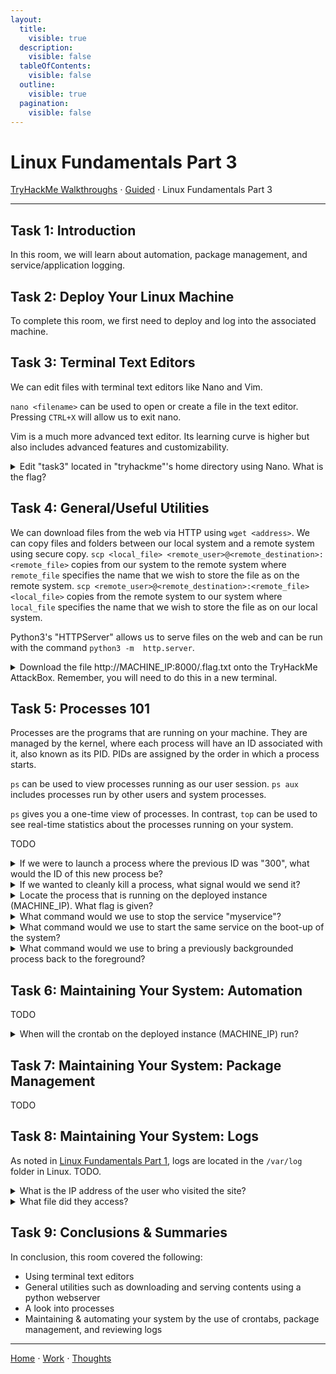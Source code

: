 ```yaml
---
layout:
  title:
    visible: true
  description:
    visible: false
  tableOfContents:
    visible: false
  outline:
    visible: true
  pagination:
    visible: false
---
```


# Linux Fundamentals Part 3

[TryHackMe Walkthroughs](./) ⋅ [Guided](../) ⋅ Linux Fundamentals Part 3

***

## Task 1: Introduction

In this room, we will learn about automation, package management, and service/application logging.

## Task 2: Deploy Your Linux Machine

To complete this room, we first need to deploy and log into the associated machine.

## Task 3: Terminal Text Editors

We can edit files with terminal text editors like Nano and Vim.

`nano <filename>` can be used to open or create a file in the text editor. Pressing `CTRL+X` will allow us to exit nano.

Vim is a much more advanced text editor. Its learning curve is higher but also includes advanced features and customizability.

<details>

<summary>Edit "task3" located in "tryhackme"'s home directory using Nano. What is the flag?</summary>

THM{TEXT\_EDITORS}

Navigate to "tryhackme"'s home directory and run `nano task3` to edit the file.

</details>

## Task 4: General/Useful Utilities

We can download files from the web via HTTP using `wget <address>`. We can copy files and folders between our local system and a remote system using secure copy. `scp <local_file> <remote_user>@<remote_destination>:<remote_file>` copies from our system to the remote system where `remote_file` specifies the name that we wish to store the file as on the remote system. `scp <remote_user>@<remote_destination>:<remote_file> <local_file>` copies from the remote system to our system where `local_file` specifies the name that we wish to store the file as on our local system.

Python3's "HTTPServer" allows us to serve files on the web and can be run with the command `python3 -m  http.server`.

<details>

<summary>Download the file http://MACHINE_IP:8000/.flag.txt onto the TryHackMe AttackBox. Remember, you will need to do this in a new terminal.</summary>

THM{WGET\_WEBSERVER}

First start a web server in the home directory of "tryhackme" with `python3 -m http.server`. Then, use `wget http://<machine_ip>:8000/.flag.txt` to download the file. Make sure to replace `<machine_ip>` with the IP of the machine. 

</details>

## Task 5: Processes 101

Processes are the programs that are running on your machine. They are managed by the kernel, where each process will have an ID associated with it, also known as its PID. PIDs are assigned by the order in which a process starts.

`ps` can be used to view processes running as our user session. `ps aux` includes processes run by other users and system processes.

`ps` gives you a one-time view of processes. In contrast, `top` can be used to see real-time statistics about the processes running on your system.

TODO

<details>

<summary>If we were to launch a process where the previous ID was "300", what would the ID of this new process be?</summary>

301

IDs are assigned by the order in which a process starts. If the previous ID was 300, then the next ID assigned will be 300 + 1 = 301.

</details>

<details>

<summary>If we wanted to cleanly kill a process, what signal would we send it?</summary>

SIGTERM

The SIGTERM signal kills a process but allows it to clean up beforehand.

</details>

<details>

<summary>Locate the process that is running on the deployed instance (MACHINE_IP). What flag is given?</summary>

THM{PROCESSES}

TODO

</details>

<details>

<summary>What command would we use to stop the service "myservice"?</summary>

systemctl stop myservice

`systemctl <option> <service>` TODO.

</details>

<details>

<summary>What command would we use to start the same service on the boot-up of the system?</summary>

systemctl enable myservice

TODO

</details>

<details>

<summary>What command would we use to bring a previously backgrounded process back to the foreground?</summary>

fg

`fg` brings a previously backgrounded process back to focus.

</details>

## Task 6: Maintaining Your System: Automation

TODO

<details>

<summary>When will the crontab on the deployed instance (MACHINE_IP) run?</summary>

@reboot

TODO

</details>

## Task 7: Maintaining Your System: Package Management

TODO

## Task 8: Maintaining Your System: Logs

As noted in [Linux Fundamentals Part 1](linux-fundamentals-part-1.md), logs are located in the `/var/log` folder in Linux. TODO.

<details>

<summary>What is the IP address of the user who visited the site?</summary>

10.9.232.111

TODO

</details>

<details>

<summary>What file did they access?</summary>

catsanddogs.jpg

TODO

</details>

## Task 9: Conclusions & Summaries

In conclusion, this room covered the following:
* Using terminal text editors
* General utilities such as downloading and serving contents using a python webserver
* A look into processes
* Maintaining & automating your system by the use of crontabs, package management, and reviewing logs

***

[Home](https://app.gitbook.com/o/0kO27okC5uVB9ALX3rho/s/036xtfEIzcEdGegONXWM/) ⋅ [Work](https://app.gitbook.com/o/0kO27okC5uVB9ALX3rho/s/WaFS755Q4sf02CxLcghQ/) ⋅ [Thoughts](https://app.gitbook.com/o/0kO27okC5uVB9ALX3rho/s/s4QQPMntQ25hmJToKSOu/)
